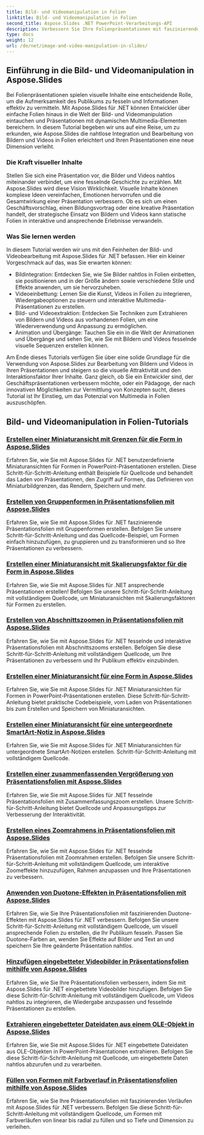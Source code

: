 ```yaml
---
title: Bild- und Videomanipulation in Folien
linktitle: Bild- und Videomanipulation in Folien
second_title: Aspose.Slides .NET PowerPoint-Verarbeitungs-API
description: Verbessern Sie Ihre Folienpräsentationen mit faszinierenden Bildern und Videos mit Aspose.Slides für .NET. Erfahren Sie Schritt für Schritt, wie Sie Bilder und Videos in Folien bearbeiten, um visuell ansprechende Inhalte zu erhalten.
type: docs
weight: 12
url: /de/net/image-and-video-manipulation-in-slides/
---
```


## Einführung in die Bild- und Videomanipulation in Aspose.Slides

Bei Folienpräsentationen spielen visuelle Inhalte eine entscheidende Rolle, um die Aufmerksamkeit des Publikums zu fesseln und Informationen effektiv zu vermitteln. Mit Aspose.Slides für .NET können Entwickler über einfache Folien hinaus in die Welt der Bild- und Videomanipulation eintauchen und Präsentationen mit dynamischen Multimedia-Elementen bereichern. In diesem Tutorial begeben wir uns auf eine Reise, um zu erkunden, wie Aspose.Slides die nahtlose Integration und Bearbeitung von Bildern und Videos in Folien erleichtert und Ihren Präsentationen eine neue Dimension verleiht.

### Die Kraft visueller Inhalte

Stellen Sie sich eine Präsentation vor, die Bilder und Videos nahtlos miteinander verbindet, um eine fesselnde Geschichte zu erzählen. Mit Aspose.Slides wird diese Vision Wirklichkeit. Visuelle Inhalte können komplexe Ideen vereinfachen, Emotionen hervorrufen und die Gesamtwirkung einer Präsentation verbessern. Ob es sich um einen Geschäftsvorschlag, einen Bildungsvortrag oder eine kreative Präsentation handelt, der strategische Einsatz von Bildern und Videos kann statische Folien in interaktive und ansprechende Erlebnisse verwandeln.

### Was Sie lernen werden

In diesem Tutorial werden wir uns mit den Feinheiten der Bild- und Videobearbeitung mit Aspose.Slides für .NET befassen. Hier ein kleiner Vorgeschmack auf das, was Sie erwarten können:

- Bildintegration: Entdecken Sie, wie Sie Bilder nahtlos in Folien einbetten, sie positionieren und in der Größe ändern sowie verschiedene Stile und Effekte anwenden, um sie hervorzuheben.
- Videoeinbettung: Lernen Sie die Kunst, Videos in Folien zu integrieren, Wiedergabeoptionen zu steuern und interaktive Multimedia-Präsentationen zu erstellen.
- Bild- und Videoextraktion: Entdecken Sie Techniken zum Extrahieren von Bildern und Videos aus vorhandenen Folien, um eine Wiederverwendung und Anpassung zu ermöglichen.
- Animation und Übergänge: Tauchen Sie ein in die Welt der Animationen und Übergänge und sehen Sie, wie Sie mit Bildern und Videos fesselnde visuelle Sequenzen erstellen können.

Am Ende dieses Tutorials verfügen Sie über eine solide Grundlage für die Verwendung von Aspose.Slides zur Bearbeitung von Bildern und Videos in Ihren Präsentationen und steigern so die visuelle Attraktivität und den Interaktionsfaktor Ihrer Inhalte. Ganz gleich, ob Sie ein Entwickler sind, der Geschäftspräsentationen verbessern möchte, oder ein Pädagoge, der nach innovativen Möglichkeiten zur Vermittlung von Konzepten sucht, dieses Tutorial ist Ihr Einstieg, um das Potenzial von Multimedia in Folien auszuschöpfen.


## Bild- und Videomanipulation in Folien-Tutorials
### [Erstellen einer Miniaturansicht mit Grenzen für die Form in Aspose.Slides](./creating-thumbnail-bounds-shape/)
Erfahren Sie, wie Sie mit Aspose.Slides für .NET benutzerdefinierte Miniaturansichten für Formen in PowerPoint-Präsentationen erstellen. Diese Schritt-für-Schritt-Anleitung enthält Beispiele für Quellcode und behandelt das Laden von Präsentationen, den Zugriff auf Formen, das Definieren von Miniaturbildgrenzen, das Rendern, Speichern und mehr.
### [Erstellen von Gruppenformen in Präsentationsfolien mit Aspose.Slides](./creating-group-shapes/)
Erfahren Sie, wie Sie mit Aspose.Slides für .NET faszinierende Präsentationsfolien mit Gruppenformen erstellen. Befolgen Sie unsere Schritt-für-Schritt-Anleitung und das Quellcode-Beispiel, um Formen einfach hinzuzufügen, zu gruppieren und zu transformieren und so Ihre Präsentationen zu verbessern.
### [Erstellen einer Miniaturansicht mit Skalierungsfaktor für die Form in Aspose.Slides](./creating-thumbnail-scaling-factor-shape/)
Erfahren Sie, wie Sie mit Aspose.Slides für .NET ansprechende Präsentationen erstellen! Befolgen Sie unsere Schritt-für-Schritt-Anleitung mit vollständigem Quellcode, um Miniaturansichten mit Skalierungsfaktoren für Formen zu erstellen.
### [Erstellen von Abschnittszoomen in Präsentationsfolien mit Aspose.Slides](./creating-section-zoom/)
Erfahren Sie, wie Sie mit Aspose.Slides für .NET fesselnde und interaktive Präsentationsfolien mit Abschnittszooms erstellen. Befolgen Sie diese Schritt-für-Schritt-Anleitung mit vollständigem Quellcode, um Ihre Präsentationen zu verbessern und Ihr Publikum effektiv einzubinden.
### [Erstellen einer Miniaturansicht für eine Form in Aspose.Slides](./creating-thumbnail-shape/)
Erfahren Sie, wie Sie mit Aspose.Slides für .NET Miniaturansichten für Formen in PowerPoint-Präsentationen erstellen. Diese Schritt-für-Schritt-Anleitung bietet praktische Codebeispiele, vom Laden von Präsentationen bis zum Erstellen und Speichern von Miniaturansichten.
### [Erstellen einer Miniaturansicht für eine untergeordnete SmartArt-Notiz in Aspose.Slides](./creating-thumbnail-smartart-child-note/)
Erfahren Sie, wie Sie mit Aspose.Slides für .NET Miniaturansichten für untergeordnete SmartArt-Notizen erstellen. Schritt-für-Schritt-Anleitung mit vollständigem Quellcode.
### [Erstellen einer zusammenfassenden Vergrößerung von Präsentationsfolien mit Aspose.Slides](./creating-summary-zoom/)
Erfahren Sie, wie Sie mit Aspose.Slides für .NET fesselnde Präsentationsfolien mit Zusammenfassungszoom erstellen. Unsere Schritt-für-Schritt-Anleitung bietet Quellcode und Anpassungstipps zur Verbesserung der Interaktivität.
### [Erstellen eines Zoomrahmens in Präsentationsfolien mit Aspose.Slides](./creating-zoom-frame/)
Erfahren Sie, wie Sie mit Aspose.Slides für .NET fesselnde Präsentationsfolien mit Zoomrahmen erstellen. Befolgen Sie unsere Schritt-für-Schritt-Anleitung mit vollständigem Quellcode, um interaktive Zoomeffekte hinzuzufügen, Rahmen anzupassen und Ihre Präsentationen zu verbessern.
### [Anwenden von Duotone-Effekten in Präsentationsfolien mit Aspose.Slides](./applying-duotone-effects/)
Erfahren Sie, wie Sie Ihre Präsentationsfolien mit faszinierenden Duotone-Effekten mit Aspose.Slides für .NET verbessern. Befolgen Sie unsere Schritt-für-Schritt-Anleitung mit vollständigem Quellcode, um visuell ansprechende Folien zu erstellen, die Ihr Publikum fesseln. Passen Sie Duotone-Farben an, wenden Sie Effekte auf Bilder und Text an und speichern Sie Ihre geänderte Präsentation nahtlos.
### [Hinzufügen eingebetteter Videobilder in Präsentationsfolien mithilfe von Aspose.Slides](./adding-embedded-video-frame/)
Erfahren Sie, wie Sie Ihre Präsentationsfolien verbessern, indem Sie mit Aspose.Slides für .NET eingebettete Videobilder hinzufügen. Befolgen Sie diese Schritt-für-Schritt-Anleitung mit vollständigem Quellcode, um Videos nahtlos zu integrieren, die Wiedergabe anzupassen und fesselnde Präsentationen zu erstellen.
### [Extrahieren eingebetteter Dateidaten aus einem OLE-Objekt in Aspose.Slides](./extracting-embedded-file-data-ole-object/)
Erfahren Sie, wie Sie mit Aspose.Slides für .NET eingebettete Dateidaten aus OLE-Objekten in PowerPoint-Präsentationen extrahieren. Befolgen Sie diese Schritt-für-Schritt-Anleitung mit Quellcode, um eingebettete Daten nahtlos abzurufen und zu verarbeiten.
### [Füllen von Formen mit Farbverlauf in Präsentationsfolien mithilfe von Aspose.Slides](./filling-shapes-gradient/)
Erfahren Sie, wie Sie Ihre Präsentationsfolien mit faszinierenden Verläufen mit Aspose.Slides für .NET verbessern. Befolgen Sie diese Schritt-für-Schritt-Anleitung mit vollständigem Quellcode, um Formen mit Farbverläufen von linear bis radial zu füllen und so Tiefe und Dimension zu verleihen.
